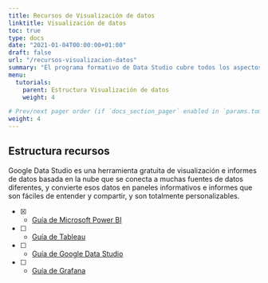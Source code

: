 ```yaml
---
title: Recursos de Visualización de datos
linktitle: Visualización de datos
toc: true
type: docs
date: "2021-01-04T00:00:00+01:00"
draft: false
url: "/recursos-visualizacion-datos"
summary: "El programa formativo de Data Studio cubre todos los aspectos de la herramienta. Curso a empresas, autónomos y clases privadas en modalidad remoto o presencial."
menu:
  tutorials:
    parent: Estructura Visualización de datos
    weight: 4

# Prev/next pager order (if `docs_section_pager` enabled in `params.toml`)
weight: 4
---
```


## Estructura recursos

Google Data Studio es una herramienta gratuita de visualización e informes de datos basada en la nube que se conecta a muchas fuentes de datos diferentes, y convierte esos datos en paneles informativos e informes que son fáciles de entender y compartir, y son totalmente personalizables.

- [X] - [Guía de Microsoft Power BI](/recursos-power-bi)
- [ ] - [Guía de Tableau](/)
- [ ] - [Guía de Google Data Studio](/)
- [ ] - [Guía de Grafana](/)
